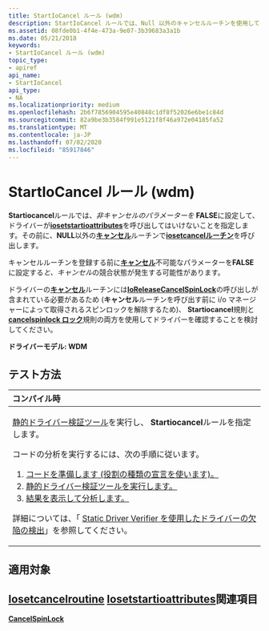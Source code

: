 ```yaml
---
title: StartIoCancel ルール (wdm)
description: StartIoCancel ルールでは、Null 以外のキャンセルルーチンを使用して Iosetcancelルーチンを呼び出す前に、キャンセル不可能なパラメーターを FALSE に設定して、ドライバーが IoSetStartIoAttributes を呼び出すことができないことを指定します。
ms.assetid: 08fde0b1-4f4e-473a-9e07-3b39683a3a1b
ms.date: 05/21/2018
keywords:
- StartIoCancel ルール (wdm)
topic_type:
- apiref
api_name:
- StartIoCancel
api_type:
- NA
ms.localizationpriority: medium
ms.openlocfilehash: 2b6f7856904595e40848c1df8f52026e6be1c84d
ms.sourcegitcommit: 82a9be3b3584f991e5121f8f46a972e04185fa52
ms.translationtype: MT
ms.contentlocale: ja-JP
ms.lasthandoff: 07/02/2020
ms.locfileid: "85917846"
---
```

# <a name="startiocancel-rule-wdm"></a>StartIoCancel ルール (wdm)


**Startiocancel**ルールでは、*非キャンセルのパラメーターを* **FALSE**に設定して、ドライバーが[**iosetstartioattributes**](https://docs.microsoft.com/windows-hardware/drivers/ddi/ntifs/nf-ntifs-iosetstartioattributes)を呼び出してはいけないことを指定します。その前に、**NULL**以外の[**キャンセル**](https://docs.microsoft.com/windows-hardware/drivers/ddi/wdm/nc-wdm-driver_cancel)ルーチンで[**iosetcancelルーチン**](https://docs.microsoft.com/windows-hardware/drivers/ddi/wdm/nf-wdm-iosetcancelroutine)を呼び出します。

キャンセルルーチンを登録する前に[**キャンセル**](https://docs.microsoft.com/windows-hardware/drivers/ddi/wdm/nc-wdm-driver_cancel)不可能なパラメーターを**FALSE**に設定する*と、キャンセル*の競合状態が発生する可能性があります。

ドライバーの[**キャンセル**](https://docs.microsoft.com/windows-hardware/drivers/ddi/wdm/nc-wdm-driver_cancel)ルーチンには[**IoReleaseCancelSpinLock**](https://docs.microsoft.com/previous-versions/windows/hardware/drivers/ff549550(v=vs.85))の呼び出しが含まれている必要があるため (**キャンセル**ルーチンを呼び出す前に i/o マネージャーによって取得されるスピンロックを解除するため)、 **Startiocancel**規則と[**cancelspinlock ロック**](wdm-cancelspinlock.md)規則の両方を使用してドライバーを確認することを検討してください。

**ドライバーモデル: WDM**

<a name="how-to-test"></a>テスト方法
-----------

<table>
<colgroup>
<col width="100%" />
</colgroup>
<thead>
<tr class="header">
<th align="left">コンパイル時</th>
</tr>
</thead>
<tbody>
<tr class="odd">
<td align="left"><p><a href="https://docs.microsoft.com/windows-hardware/drivers/devtest/static-driver-verifier" data-raw-source="[Static Driver Verifier](https://docs.microsoft.com/windows-hardware/drivers/devtest/static-driver-verifier)">静的ドライバー検証ツール</a>を実行し、 <strong>Startiocancel</strong>ルールを指定します。</p>
コードの分析を実行するには、次の手順に従います。
<ol>
<li><a href="https://docs.microsoft.com/windows-hardware/drivers/devtest/using-static-driver-verifier-to-find-defects-in-drivers#preparing-your-source-code" data-raw-source="[Prepare your code (use role type declarations).](https://docs.microsoft.com/windows-hardware/drivers/devtest/using-static-driver-verifier-to-find-defects-in-drivers#preparing-your-source-code)">コードを準備します (役割の種類の宣言を使います)。</a></li>
<li><a href="https://docs.microsoft.com/windows-hardware/drivers/devtest/using-static-driver-verifier-to-find-defects-in-drivers#running-static-driver-verifier" data-raw-source="[Run Static Driver Verifier.](https://docs.microsoft.com/windows-hardware/drivers/devtest/using-static-driver-verifier-to-find-defects-in-drivers#running-static-driver-verifier)">静的ドライバー検証ツールを実行します。</a></li>
<li><a href="https://docs.microsoft.com/windows-hardware/drivers/devtest/using-static-driver-verifier-to-find-defects-in-drivers#viewing-and-analyzing-the-results" data-raw-source="[View and analyze the results.](https://docs.microsoft.com/windows-hardware/drivers/devtest/using-static-driver-verifier-to-find-defects-in-drivers#viewing-and-analyzing-the-results)">結果を表示して分析します。</a></li>
</ol>
<p>詳細については、「 <a href="https://docs.microsoft.com/windows-hardware/drivers/devtest/using-static-driver-verifier-to-find-defects-in-drivers" data-raw-source="[Using Static Driver Verifier to Find Defects in Drivers](https://docs.microsoft.com/windows-hardware/drivers/devtest/using-static-driver-verifier-to-find-defects-in-drivers)">Static Driver Verifier を使用したドライバーの欠陥の検出</a>」を参照してください。</p></td>
</tr>
</tbody>
</table>

<a name="applies-to"></a>適用対象
----------

[**Iosetcancelroutine**](https://docs.microsoft.com/windows-hardware/drivers/ddi/wdm/nf-wdm-iosetcancelroutine) 
[**Iosetstartioattributes**](https://docs.microsoft.com/windows-hardware/drivers/ddi/ntifs/nf-ntifs-iosetstartioattributes)関連項目
--------

[**CancelSpinLock**](wdm-cancelspinlock.md)
 

 





